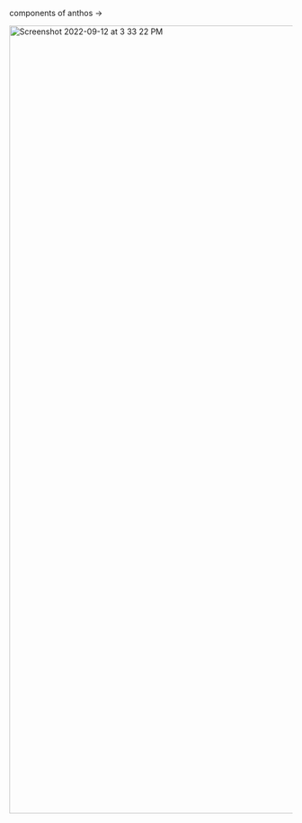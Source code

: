 components of anthos ->


<img width="1400" alt="Screenshot 2022-09-12 at 3 33 22 PM" src="https://user-images.githubusercontent.com/99721005/189627269-11eba45e-e7f5-4035-a1a7-fe3527ac57d4.png">
